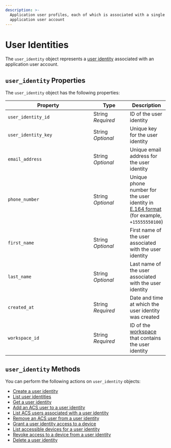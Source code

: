 ```yaml
---
description: >-
  Application user profiles, each of which is associated with a single
  application user account
---
```


# User Identities

The `user_identity` object represents a [user identity](../../products/mobile-access-in-development/managing-mobile-app-user-accounts-with-user-identities.md#what-is-a-user-identity) associated with an application user account.

## `user_identity` Properties

The `user_identity` object has the following properties:

<table><thead><tr><th width="309">Property</th><th width="114">Type</th><th>Description</th></tr></thead><tbody><tr><td><code>user_identity_id</code></td><td>String<br><em>Required</em></td><td>ID of the user identity</td></tr><tr><td><code>user_identity_key</code></td><td>String<br><em>Optional</em></td><td>Unique key for the user identity</td></tr><tr><td><code>email_address</code></td><td>String<br><em>Optional</em></td><td>Unique email address for the user identity</td></tr><tr><td><code>phone_number</code></td><td>String<br><em>Optional</em></td><td>Unique phone number for the user identity in <a href="https://www.itu.int/rec/T-REC-E.164/en">E.164 format</a> (for example, <code>+15555550100</code>)</td></tr><tr><td><code>first_name</code></td><td>String<br><em>Optional</em></td><td>First name of the user associated with the user identity</td></tr><tr><td><code>last_name</code></td><td>String<br><em>Optional</em></td><td>Last name of the user associated with the user identity</td></tr><tr><td><code>created_at</code></td><td>String<br><em>Required</em></td><td>Date and time at which the user identity was created</td></tr><tr><td><code>workspace_id</code></td><td>String<br><em>Required</em></td><td>ID of the <a href="../../core-concepts/workspaces/">workspace</a> that contains the user identity</td></tr></tbody></table>

## `user_identity` Methods

You can perform the following actions on `user_identity` objects:

* [Create a user identity](create-a-user-identity.md)
* [List user identities](list-user-identities.md)
* [Get a user identity](get-a-user-identity.md)
* [Add an ACS user to a user identity](add-an-acs-user-to-a-user-identity.md)
* [List ACS users associated with a user identity](list-acs-users-associated-with-a-user-identity.md)
* [Remove an ACS user from a user identity](remove_acs_user.md)
* [Grant a user identity access to a device](grant-a-user-identity-access-to-a-device.md)
* [List accessible devices for a user identity](list-accessible-devices-for-a-user-identity.md)
* [Revoke access to a device from a user identity](revoke_access_to_device.md)
* [Delete a user identity](delete-a-user-identity.md)
